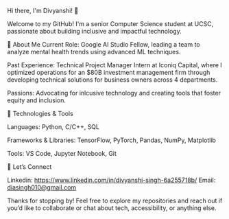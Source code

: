 Hi there, I'm Divyanshi! 👋

Welcome to my GitHub! I'm a senior Computer Science student at UCSC, passionate about building inclusive and impactful technology.

🌟 About Me
Current Role: Google AI Studio Fellow, leading a team to analyze mental health trends using advanced ML techniques.

Past Experience: Technical Project Manager Intern at Iconiq Capital, where I optimized operations for an $80B investment management firm through developing technical solutions for business owners across 4 departments.

Passions: Advocating for inlcusive technology and creating tools that foster equity and inclusion.



🔧 Technologies & Tools

Languages: Python, C/C++, SQL

Frameworks & Libraries: TensorFlow, PyTorch, Pandas, NumPy, Matplotlib

Tools: VS Code, Jupyter Notebook, Git



🤝 Let’s Connect

Linkedin: https://www.linkedin.com/in/divyanshi-singh-6a255718b/
Email: diasingh010@gmail.com

Thanks for stopping by! Feel free to explore my repositories and reach out if you’d like to collaborate or chat about tech, accessibility, or anything else. 
